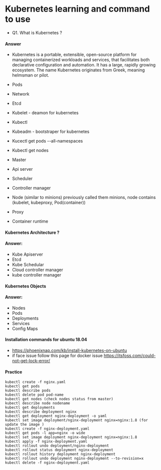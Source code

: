 # Kubernetes learning and command to use 
- Q1. What is Kubernetes ?
#### Answer
- Kubernetes is a portable, extensible, open-source platform for managing containerized workloads and services, that facilitates both declarative configuration and automation. It has a large, rapidly growing ecosystem. The name Kubernetes originates from Greek, meaning helmsman or pilot.

- Pods
- Network
- Etcd
- Kubelet - deamon for kubernetes
- Kubectl
- Kubeadm - bootstraper for kubernetes
- Kucectl get pods --all-namespaces
- Kubectl get nodes
- Master
- Api server
- Scheduler 
- Controller manager
- Node (similar to minions) previously called them minions, node contains (kubelet, kubeproxy, Pod(container))
- Proxy
- Container runtime

#### Kubernetes Architecture ?
#### Answer:
- Kube Apiserver
- Etcd
- Kube Schedular
- Cloud controller manager
- kube controller manager

#### Kubernetes Objects 
#### Answer:
- Nodes
- Pods
- Deployments
- Services
- Config Maps

#### Installation commands for ubuntu 18.04
- https://phoenixnap.com/kb/install-kubernetes-on-ubuntu
- if face issue follow this page for docker issue https://itsfoss.com/could-not-get-lock-error/ 

#### Practice
```
kubectl create -f nginx.yaml
kubectl get pods
kubectl describe pods
kubectl delete pod pod-name
kubectl get nodes (check nodes status from master)
kubectl describe node nodename
kubectl get deployments
kubectl describe deployment nginx
kubectl get deployment nginx-deployment -o yaml
kubectl set image deployment/nginx-deployment nginx=nginx:1.8 (for update the image )
kubectl create -f nginx-deployment.yaml
kubectl get pods -l app=nginx -o wide
kubectl set image deployment nginx-deployment nginx=nginx:1.8
kubectl apply -f nginx-deployment.yaml
kubectl rollout undo deployment/nginx-deployment 
kubectl rollout status deployment nginx-deployment
kubectl rollout history deployment nginx-deployment
kubectl rollout undo deployment nginx-deployment --to-revision=x
kubectl delete -f nginx-deployment.yaml
```